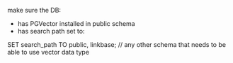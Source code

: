 make sure the DB:

- has PGVector installed in public schema
- has search path set to:

SET search_path TO public, linkbase; // any other schema that needs to be able to use vector data type
